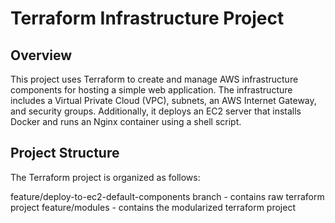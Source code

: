 # Terraform Infrastructure Project

## Overview

This project uses Terraform to create and manage AWS infrastructure components for hosting a simple web application. The infrastructure includes a Virtual Private Cloud (VPC), subnets, an AWS Internet Gateway, and security groups. Additionally, it deploys an EC2 server that installs Docker and runs an Nginx container using a shell script.

## Project Structure

The Terraform project is organized as follows:

feature/deploy-to-ec2-default-components branch - contains raw terraform project
feature/modules - contains the modularized terraform project
